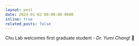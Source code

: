 ```yaml
---
layout: post
date: 2024-01-02 00:00:00-0600
inline: true
related_posts: false
---
```


Chu Lab welcomes first graduate student - *Dr. Yumi Chang*! 👏